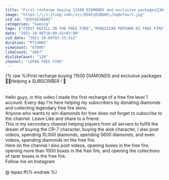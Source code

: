 ```yaml
---
title: "First recharge buying 11500 DIAMONDS and exclusive packages🤑😲Helping a SUBSCRIBER ! 💎"
image: "https:\/\/i.ytimg.com\/vi\/QSkFpESBbNI\/hqdefault.jpg"
vid_id: "QSkFpESBbNI"
categories: "Gaming"
tags: ["FIRST REFILL IN THE FREE FIRE","PENGISIAN PERTAMA DI FREE FIRE","ISI ULANG PERTAMA FREE FIRE"]
date: "2021-10-06T16:00:42+03:00"
vid_date: "2021-10-06T02:15:41Z"
duration: "PT14M6S"
viewcount: "67889"
likeCount: "4667"
dislikeCount: "128"
channel: "LEPAO FREE FIRE"
---
```

{% raw %}First recharge buying 11500 DIAMONDS and exclusive packages🤑😲Helping a SUBSCRIBER ! 💎<br /><br /><br />Hello guys, in this video I made the first recharge of a free fire level 1 account. Every day I'm here helping my subscribers by donating diamonds and collecting legendary free fire skins.<br />Anyone who wants to win diamonds for free does not forget to subscribe to the channel. Leave Like and share to a friend.<br />This is my secondary channel helping players from all servers to fulfill the dream of buying the CR-7 character, buying the alok character, I also post videos, spending 10,000 diamonds, spending 5600 diamonds, and even videos, spending diamonds on the free fire.<br />Here on the channel I also post videos, opening boxes in the free fire, opening more than 1000 boxes in the free fire, and opening the collections of rarer boxes in the free fire.<br />Follow me on Instagram<br /><br />@ lepao.ff{% endraw %}
